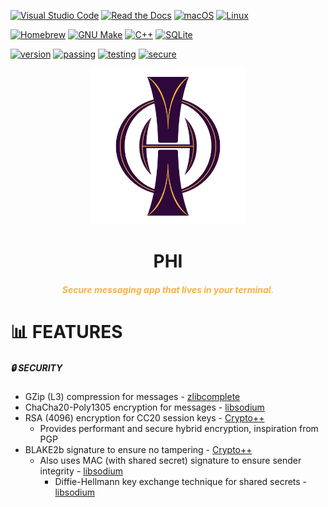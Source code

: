 [![Visual Studio Code](https://custom-icon-badges.demolab.com/badge/Visual%20Studio%20Code-0078d7.svg?logo=vsc&logoColor=white)](#)
[![Read the Docs](https://img.shields.io/badge/Read%20the%20Docs-8CA1AF?logo=readthedocs&logoColor=fff)](#)
[![macOS](https://img.shields.io/badge/macOS-000000?logo=apple&logoColor=F0F0F0)](#)
[![Linux](https://img.shields.io/badge/Linux-FCC624?logo=linux&logoColor=black)](#)

[![Homebrew](https://img.shields.io/badge/Homebrew-FBB040?logo=homebrew&logoColor=fff)](#)
[![GNU Make](https://tinyurl.com/2waaewzv)](#)
[![C++](https://img.shields.io/badge/-C++-blue?logo=cplusplus)](#)
[![SQLite](https://img.shields.io/badge/SQLite-%2307405e.svg?logo=sqlite&logoColor=white)](#)

[![version](https://img.shields.io/badge/version-0.1.0-blue)](#)
[![passing](https://img.shields.io/badge/build-passing-green)](#)
[![testing](https://img.shields.io/badge/coverage-N/A-yellow)](#)
[![secure](https://img.shields.io/badge/secure-very-green)](#)


<div align="center">

<img src="https://raw.githubusercontent.com/TrynaThinkOf1/phi/e8bea8aebf333dbea9d54ebae7892afb50c9369d/assets/phi_logo.svg" alt="logo" width="250">

<h1 color="#2e083b">PHI</h1>

<h5 style="color:#fbb040">Secure messaging app that lives in your terminal.</h5>

</div>


<h1>📊 FEATURES</h1>

<h5>🔒 SECURITY</h5>

* GZip (L3) compression for messages - [zlibcomplete](https://rudi-cilibrasi.github.io/zlibcomplete/index.html)
* ChaCha20-Poly1305 encryption for messages - [libsodium](https://doc.libsodium.org/secret-key_cryptography/aead/chacha20-poly1305)
* RSA (4096) encryption for CC20 session keys - [Crypto++](https://www.cryptopp.com/wiki/RSA_Cryptography)
	* Provides performant and secure hybrid encryption, inspiration from PGP
* BLAKE2b signature to ensure no tampering - [Crypto++](https://www.cryptopp.com/wiki/BLAKE2)
	* Also uses MAC (with shared secret) signature to ensure sender integrity - [libsodium](https://doc.libsodium.org/secret-key_cryptography/secret-key_authentication)
		* Diffie-Hellmann key exchange technique for shared secrets - [libsodium](https://doc.libsodium.org/key_exchange)